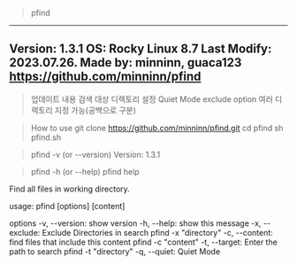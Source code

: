 > pfind
--------------------------------
Version: 1.3.1
OS: Rocky Linux 8.7
Last Modify: 2023.07.26.
Made by: minninn, guaca123
https://github.com/minninn/pfind
--------------------------------

> 업데이트 내용
검색 대상 디렉토리 설정
Quiet Mode
exclude option 여러 디렉토리 지정 가능(공백으로 구분)

> How to use
git clone https://github.com/minninn/pfind.git
cd pfind
sh pfind.sh

> pfind -v (or --version)
Version: 1.3.1

> pfind -h (or --help)
pfind help

Find all files in working directory.

usage: pfind [options] [content]

options
    -v, --version: show version
    -h, --help: show this message
    -x, --exclude: Exclude Directories in search
                   pfind -x "directory"
    -c, --content: find files that include this content
                   pfind -c "content"
    -t, --target: Enter the path to search
                   pfind -t "directory"
    -q, --quiet: Quiet Mode
